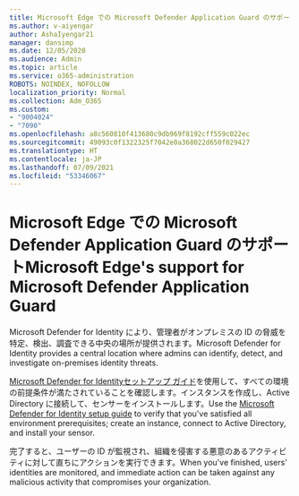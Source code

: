 ```yaml
---
title: Microsoft Edge での Microsoft Defender Application Guard のサポート
ms.author: v-aiyengar
author: AshaIyengar21
manager: dansimp
ms.date: 12/05/2020
ms.audience: Admin
ms.topic: article
ms.service: o365-administration
ROBOTS: NOINDEX, NOFOLLOW
localization_priority: Normal
ms.collection: Adm_O365
ms.custom:
- "9004024"
- "7090"
ms.openlocfilehash: a8c560810f413680c9db969f8192cff559c022ec
ms.sourcegitcommit: 49093c0f1322325f7042e0a368022d650f029427
ms.translationtype: HT
ms.contentlocale: ja-JP
ms.lasthandoff: 07/09/2021
ms.locfileid: "53346067"
---
```

# <a name="microsoft-edges-support-for-microsoft-defender-application-guard"></a><span data-ttu-id="95466-102">Microsoft Edge での Microsoft Defender Application Guard のサポート</span><span class="sxs-lookup"><span data-stu-id="95466-102">Microsoft Edge's support for Microsoft Defender Application Guard</span></span>

<span data-ttu-id="95466-103">Microsoft Defender for Identity により、管理者がオンプレミスの ID の脅威を特定、検出、調査できる中央の場所が提供されます。</span><span class="sxs-lookup"><span data-stu-id="95466-103">Microsoft Defender for Identity provides a central location where admins can identify, detect, and investigate on-premises identity threats.</span></span> 

<span data-ttu-id="95466-104">[‎Microsoft Defender for Identityセットアップ ガイド](https://admin.microsoft.com/AdminPortal/Home?#/modernonboarding/microsoftdefenderforidentitysetupguide)を使用して、すべての環境の前提条件が満たされていることを確認します。インスタンスを作成し、Active Directory に接続して、センサーをインストールします。</span><span class="sxs-lookup"><span data-stu-id="95466-104">Use the [‎Microsoft Defender for Identity‎ setup guide](https://admin.microsoft.com/AdminPortal/Home?#/modernonboarding/microsoftdefenderforidentitysetupguide) to verify that you've satisfied all environment prerequisites; create an instance, connect to Active Directory, and install your sensor.</span></span> 

<span data-ttu-id="95466-105">完了すると、ユーザーの ID が監視され、組織を侵害する悪意のあるアクティビティに対して直ちにアクションを実行できます。</span><span class="sxs-lookup"><span data-stu-id="95466-105">When you've finished, users' identities are monitored, and immediate action can be taken against any malicious activity that compromises your organization.</span></span>
